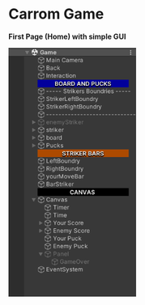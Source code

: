 # Carrom Game

**First Page (Home) with simple GUI**

<img src="./ReadMeAssets/1.png"  width="50%" height="50%">
